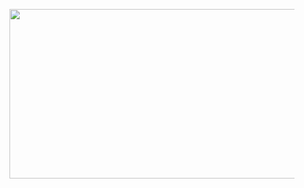 <h2></h2>
<br/>

  <a href="https://github.com/devxb/gitanimals">
  <img
    src="https://render.gitanimals.org/farms/yth1122"
    width="600"
    height="300"
  />
</a>
<br/>
